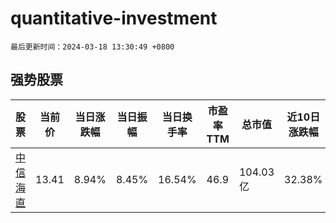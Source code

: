 # quantitative-investment

`最后更新时间：2024-03-18 13:30:49 +0800`

## 强势股票

|股票|当前价|当日涨跌幅|当日振幅|当日换手率|市盈率TTM|总市值|近10日涨跌幅|
|----|----|----|----|----|----|----|----|
|[中信海直](https://xueqiu.com/S/SZ000099)|13.41|8.94%|8.45%|16.54%|46.9|104.03亿|32.38%|
